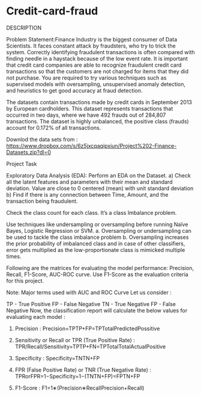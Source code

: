 # Credit-card-fraud
DESCRIPTION

Problem Statement:Finance Industry is the biggest consumer of Data Scientists. It faces constant attack by fraudsters, who try to trick the system. Correctly identifying fraudulent transactions is often compared with finding needle in a haystack because of the low event rate. It is important that credit card companies are able to recognize fraudulent credit card transactions so that the customers are not charged for items that they did not purchase. You are required to try various techniques such as supervised models with oversampling, unsupervised anomaly detection, and heuristics to get good accuracy at fraud detection. 

The datasets contain transactions made by credit cards in September 2013 by European cardholders. This dataset represents transactions that occurred in two days, where we have 492 frauds out of 284,807 transactions. The dataset is highly unbalanced, the positive class (frauds) account for 0.172% of all transactions.

Downlod the data sets from : https://www.dropbox.com/s/6z5jxcqaqipxiun/Project%202-Finance-Datasets.zip?dl=0

Project Task

Exploratory Data Analysis (EDA):
Perform an EDA on the Dataset. 
a) Check all the latent features and parameters with their mean and standard deviation. Value are close to 0 centered (mean) with unit standard deviation 
b) Find if there is any connection between Time, Amount, and the transaction being fraudulent.

Check the class count for each class. It’s a class Imbalance problem.

Use techniques like undersampling or oversampling before running Naïve Bayes, Logistic Regression or SVM. 
  a. Oversampling or undersampling can be used to tackle the class imbalance problem 
  b. Oversampling increases the prior probability of imbalanced class and in case of other classifiers, error gets multiplied as the low-proportionate class is mimicked multiple times. 
 
  Following are the matrices for evaluating the model performance:
  Precision, Recall, F1-Score, AUC-ROC curve. Use F1-Score as the evaluation criteria for this project.

Note: Major terms used with AUC and ROC Curve
Let us consider :

TP - True Positive
FP - False Negative
TN - True Negative
FP - False Negative
Now, the classification report will calculate the below values for evaluating each model :

1. Precision :
Precision=TPTP+FP=TPTotalPredictedPossitive

2. Sensitivity or Recall or TPR (True Positive Rate) :
TPR/Recall/Sensitivity=TPTP+FN=TPTotalTotalActualPositive

3. Specificity :
Specificity=TNTN+FP

4. FPR (False Positive Rate) or TNR (True Negative Rate) :
TPRorFPR=1−Specificity=1−(TNTN+FP)=FPTN+FP

5. F1-Score :
F1=1∗(Precision∗RecallPrecision+Recall)
